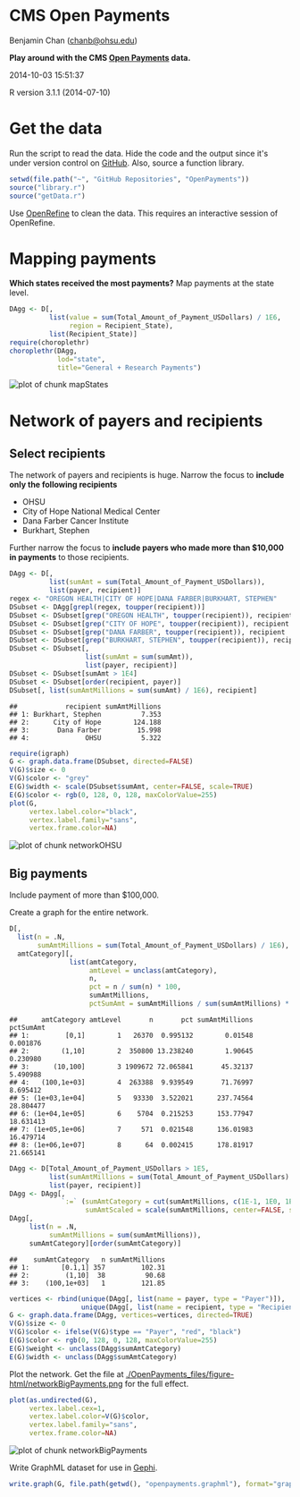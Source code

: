 # CMS Open Payments
Benjamin Chan (chanb@ohsu.edu)  
  
**Play around with the CMS [Open Payments](http://www.cms.gov/OpenPayments) data.**
  
2014-10-03 15:51:37

R version 3.1.1 (2014-07-10)


# Get the data

Run the script to read the data.
Hide the code and the output since it's under version control on [GitHub](https://github.com/benjamin-chan/OpenPayments).
Also, source a function library.


```r
setwd(file.path("~", "GitHub Repositories", "OpenPayments"))
source("library.r")
source("getData.r")
```

Use [OpenRefine](http://openrefine.org/) to clean the data.
This requires an interactive session of OpenRefine.


# Mapping payments

**Which states received the most payments?**
Map payments at the state level.


```r
DAgg <- D[,
          list(value = sum(Total_Amount_of_Payment_USDollars) / 1E6,
               region = Recipient_State),
          list(Recipient_State)]
require(choroplethr)
choroplethr(DAgg, 
            lod="state", 
            title="General + Research Payments")
```

![plot of chunk mapStates](./OpenPayments_files/figure-html/mapStates.png) 


# Network of payers and recipients


## Select recipients

The network of payers and recipients is huge.
Narrow the focus to **include only the following recipients**

* OHSU
* City of Hope National Medical Center
* Dana Farber Cancer Institute
* Burkhart, Stephen

Further narrow the focus to **include payers who made more than $10,000 in payments** to those recipients.


```r
DAgg <- D[,
          list(sumAmt = sum(Total_Amount_of_Payment_USDollars)),
          list(payer, recipient)]
regex <- "OREGON HEALTH|CITY OF HOPE|DANA FARBER|BURKHART, STEPHEN"
DSubset <- DAgg[grepl(regex, toupper(recipient))]
DSubset <- DSubset[grep("OREGON HEALTH", toupper(recipient)), recipient := "OHSU"]
DSubset <- DSubset[grep("CITY OF HOPE", toupper(recipient)), recipient := "City of Hope"]
DSubset <- DSubset[grep("DANA FARBER", toupper(recipient)), recipient := "Dana Farber"]
DSubset <- DSubset[grep("BURKHART, STEPHEN", toupper(recipient)), recipient := "Burkhart, Stephen"]
DSubset <- DSubset[,
                   list(sumAmt = sum(sumAmt)),
                   list(payer, recipient)]
DSubset <- DSubset[sumAmt > 1E4]
DSubset <- DSubset[order(recipient, payer)]
DSubset[, list(sumAmtMillions = sum(sumAmt) / 1E6), recipient]
```

```
##            recipient sumAmtMillions
## 1: Burkhart, Stephen          7.353
## 2:      City of Hope        124.188
## 3:       Dana Farber         15.998
## 4:              OHSU          5.322
```

```r
require(igraph)
G <- graph.data.frame(DSubset, directed=FALSE)
V(G)$size <- 0
V(G)$color <- "grey"
E(G)$width <- scale(DSubset$sumAmt, center=FALSE, scale=TRUE)
E(G)$color <- rgb(0, 128, 0, 128, maxColorValue=255)
plot(G,
     vertex.label.color="black",
     vertex.label.family="sans",
     vertex.frame.color=NA)
```

![plot of chunk networkOHSU](./OpenPayments_files/figure-html/networkOHSU.png) 


## Big payments

Include payment of more than $100,000.

Create a graph for the entire network.


```r
D[, 
  list(n = .N,
       sumAmtMillions = sum(Total_Amount_of_Payment_USDollars) / 1E6), 
  amtCategory][, 
               list(amtCategory,
                    amtLevel = unclass(amtCategory),
                    n,
                    pct = n / sum(n) * 100,
                    sumAmtMillions,
                    pctSumAmt = sumAmtMillions / sum(sumAmtMillions) * 100)][order(amtCategory)]
```

```
##      amtCategory amtLevel       n       pct sumAmtMillions pctSumAmt
## 1:         [0,1]        1   26370  0.995132        0.01548  0.001876
## 2:        (1,10]        2  350800 13.238240        1.90645  0.230980
## 3:      (10,100]        3 1909672 72.065841       45.32137  5.490988
## 4:   (100,1e+03]        4  263388  9.939549       71.76997  8.695412
## 5: (1e+03,1e+04]        5   93330  3.522021      237.74564 28.804477
## 6: (1e+04,1e+05]        6    5704  0.215253      153.77947 18.631413
## 7: (1e+05,1e+06]        7     571  0.021548      136.01983 16.479714
## 8: (1e+06,1e+07]        8      64  0.002415      178.81917 21.665141
```

```r
DAgg <- D[Total_Amount_of_Payment_USDollars > 1E5,
          list(sumAmtMillions = sum(Total_Amount_of_Payment_USDollars) / 1E6),
          list(payer, recipient)]
DAgg <- DAgg[,
             `:=` (sumAmtCategory = cut(sumAmtMillions, c(1E-1, 1E0, 1E1, 1E2, 1E3), include.lowest=TRUE),
                   sumAmtScaled = scale(sumAmtMillions, center=FALSE, scale=TRUE))]
DAgg[,
     list(n = .N,
          sumAmtMillions = sum(sumAmtMillions)),
     sumAmtCategory][order(sumAmtCategory)]
```

```
##    sumAmtCategory   n sumAmtMillions
## 1:        [0.1,1] 357         102.31
## 2:         (1,10]  38          90.68
## 3:    (100,1e+03]   1         121.85
```

```r
vertices <- rbind(unique(DAgg[, list(name = payer, type = "Payer")]),
                  unique(DAgg[, list(name = recipient, type = "Recipient")]))
G <- graph.data.frame(DAgg, vertices=vertices, directed=TRUE)
V(G)$size <- 0
V(G)$color <- ifelse(V(G)$type == "Payer", "red", "black")
E(G)$color <- rgb(0, 128, 0, 128, maxColorValue=255)
E(G)$weight <- unclass(DAgg$sumAmtCategory)
E(G)$width <- unclass(DAgg$sumAmtCategory)
```

Plot the network.
Get the file at [./OpenPayments_files/figure-html/networkBigPayments.png](https://github.com/benjamin-chan/OpenPayments/blob/master/OpenPayments_files/figure-html/networkBigPayments.png) for the full effect.


```r
plot(as.undirected(G),
     vertex.label.cex=1,
     vertex.label.color=V(G)$color,
     vertex.label.family="sans",
     vertex.frame.color=NA)
```

![plot of chunk networkBigPayments](./OpenPayments_files/figure-html/networkBigPayments.png) 

Write GraphML dataset for use in [Gephi](http://gephi.github.io/).


```r
write.graph(G, file.path(getwd(), "openpayments.graphml"), format="graphml")
```
